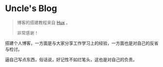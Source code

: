 # Uncle's Blog

> 博客的搭建教程来自 [Hux](https://github.com/Huxpro/huxpro.github.io) 。
> 
> 非常感谢！

搭建个人博客，一方面是与大家分享工作学习上的经验，一方面也是对自己的反省与检讨。

逼自己写点东西，俗话说，好记性不如烂笔头，这也是对自己的负责。



